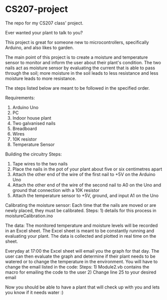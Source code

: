 # CS207-project
The repo for my CS207 class' project.

Ever wanted your plant to talk to you?

This project is great for someone new to microcontrollers, specifically Arduino, and also likes to garden. 

The main point of this project is to create a moisture and temperature sensor to monitor and inform the user about their plant's
condition. The two nails act as moisture sensor by evaluating the current that is able to pass through the soil; more moisture in the 
soil leads to less resistance and less moisture leads to more resistance.

The steps listed below are meant to be followed in the specified order. 

Requirements:
 1) Arduino Uno
 2) PC
 3) Indoor house plant
 4) Two galvanised nails
 5) Breadboard
 6) Wires
 7) 10K resistor
 8) Temperature Sensor
 
Building the circuitry
  Steps:
   1) Tape wires to the two nails
   2) Place the nails in the pot of your plant about five or six centimetres apart
   3) Attach the other end of the wire of the first nail to +5V on the Arduino Uno
   4) Attach the other end of the wire of the second nail to A0 on the Uno and ground that connection with a 10K resistor
   5) Attach the temperature sensor to +5V, ground, and input A1 on the Uno
   
Calibrating the moisture sensor:
  Each time that the nails are moved or are newly placed, they must be calibrated.
    Steps: 
    1) details for this process in moistureCalibration.ino
     
The data:
  The monitored temperature and moisture levels will be recorded in an Excel sheet. The Excel sheet is meant to be constantly running 
  and evaluating your plant. The data is collected and plotted in real time on the sheet. 
  
  Everyday at 17:00 the Excel sheet will email you the graph for that day. The user can then evaluate the graph and determine if their 
  plant needs to be watered or to change the temperature in the environment. You will have to change the email listed in the code:
    Steps:
      1) Module2.vb contains the macro for emailing the code to the user
      2) Change line 25 to your desired email
       
 Now you should be able to have a plant that will check up with you and lets you know if it needs water :)
